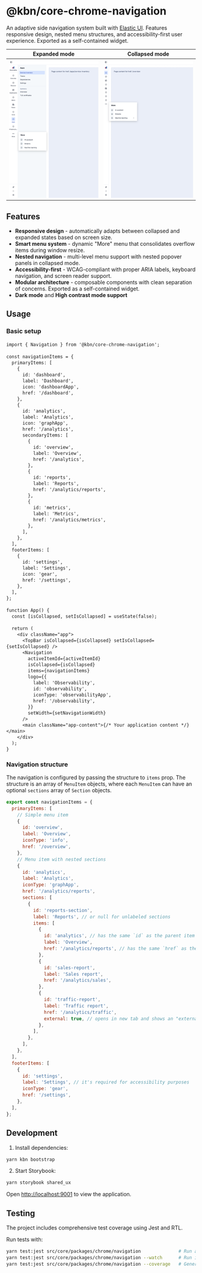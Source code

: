 # @kbn/core-chrome-navigation

An adaptive side navigation system built with [Elastic UI](https://eui.elastic.co/). Features responsive design, nested menu structures, and accessibility-first user experience. Exported as a self-contained widget.

| Expanded mode                 | Collapsed mode                 |
| ----------------------------- | ------------------------------ |
| ![image](./expanded-mode.png) | ![image](./collapsed-mode.png) |

## Features

- **Responsive design** - automatically adapts between collapsed and expanded states based on screen size.
- **Smart menu system** - dynamic "More" menu that consolidates overflow items during window resize.
- **Nested navigation** - multi-level menu support with nested popover panels in collapsed mode.
- **Accessibility-first** - WCAG-compliant with proper ARIA labels, keyboard navigation, and screen reader support.
- **Modular architecture** - composable components with clean separation of concerns. Exported as a self-contained widget.
- **Dark mode** and **High contrast mode support**

## Usage

### Basic setup

```tsx
import { Navigation } from '@kbn/core-chrome-navigation';

const navigationItems = {
  primaryItems: [
    {
      id: 'dashboard',
      label: 'Dashboard',
      icon: 'dashboardApp',
      href: '/dashboard',
    },
    {
      id: 'analytics',
      label: 'Analytics',
      icon: 'graphApp',
      href: '/analytics',
      secondaryItems: [
        {
          id: 'overview',
          label: 'Overview',
          href: '/analytics',
        },
        {
          id: 'reports',
          label: 'Reports',
          href: '/analytics/reports',
        },
        {
          id: 'metrics',
          label: 'Metrics',
          href: '/analytics/metrics',
        },
      ],
    },
  ],
  footerItems: [
    {
      id: 'settings',
      label: 'Settings',
      icon: 'gear',
      href: '/settings',
    },
  ],
};

function App() {
  const [isCollapsed, setIsCollapsed] = useState(false);

  return (
    <div className="app">
      <TopBar isCollapsed={isCollapsed} setIsCollapsed={setIsCollapsed} />
      <Navigation
        activeItemId={activeItemId}
        isCollapsed={isCollapsed}
        items={navigationItems}
        logo={{
          label: 'Observability',
          id: 'observability',
          iconType: 'observabilityApp',
          href: '/observability',
        }}
        setWidth={setNavigationWidth}
      />
      <main className="app-content">{/* Your application content */}</main>
    </div>
  );
}
```

### Navigation structure

The navigation is configured by passing the structure to `items` prop. The structure is an array of `MenuItem` objects, where each `MenuItem` can have an optional `sections` array of `Section` objects.

```js
export const navigationItems = {
  primaryItems: [
    // Simple menu item
    {
      id: 'overview',
      label: 'Overview',
      iconType: 'info',
      href: '/overview',
    },
    // Menu item with nested sections
    {
      id: 'analytics',
      label: 'Analytics',
      iconType: 'graphApp',
      href: '/analytics/reports',
      sections: [
        {
          id: 'reports-section',
          label: 'Reports', // or null for unlabeled sections
          items: [
            {
              id: 'analytics', // has the same `id` as the parent item
              label: 'Overview',
              href: '/analytics/reports', // has the same `href` as the parent item
            },
            {
              id: 'sales-report',
              label: 'Sales report',
              href: '/analytics/sales',
            },
            {
              id: 'traffic-report',
              label: 'Traffic report',
              href: '/analytics/traffic',
              external: true, // opens in new tab and shows an "external resource" icon
            },
          ],
        },
      ],
    },
  ],
  footerItems: [
    {
      id: 'settings',
      label: 'Settings', // it's required for accessibility purposes
      iconType: 'gear',
      href: '/settings',
    },
  ],
};
```

## Development

1. Install dependencies:

```bash
yarn kbn bootstrap
```

2. Start Storybook:

```bash
yarn storybook shared_ux
```

Open [http://localhost:9001](http://localhost:9001) to view the application.

## Testing

The project includes comprehensive test coverage using Jest and RTL.

Run tests with:

```bash
yarn test:jest src/core/packages/chrome/navigation              # Run all tests
yarn test:jest src/core/packages/chrome/navigation --watch      # Run in watch mode
yarn test:jest src/core/packages/chrome/navigation --coverage   # Generate coverage report
```
